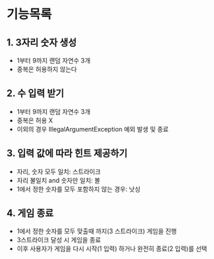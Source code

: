 # 기능목록

## 1. 3자리 숫자 생성
- 1부터 9까지 랜덤 자연수 3개
- 중복은 허용하지 않는다

## 2. 수 입력 받기
- 1부터 9까지 랜덤 자연수 3개
- 중복은 허용 X
- 이외의 경우 IllegalArgumentException 예외 발생 및 종료

## 3. 입력 값에 따라 힌트 제공하기
- 자리, 숫자 모두 일치: 스트라이크
- 자리 불일치 and 숫자만 일치: 볼
- 1에서 정한 숫자를 모두 포함하지 않는 경우: 낫싱 

## 4. 게임 종료
- 1에서 정한 숫자를 모두 맞출때 까지(3 스트라이크) 게임을 진행
- 3스트라이크 달성 시 게임을 종료
- 이후 사용자가 게임을 다시 시작(1 입력) 하거나 완전히 종료(2 입력)를 선택
